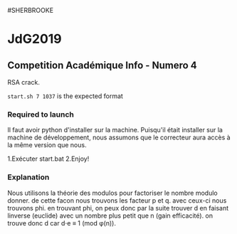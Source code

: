 #SHERBROOKE

# JdG2019
## Competition Académique Info - Numero 4

RSA crack.

`start.sh 7 1037` is the expected format

### Required to launch
Il faut avoir python d'installer sur la machine. Puisqu'il était installer sur la machine de développement, nous assumons que le correcteur aura accès à la même version que nous.

1.Exécuter start.bat
2.Enjoy!

### Explanation
Nous utilisons la théorie des modulos pour factoriser le nombre modulo donner. de cette facon nous trouvons les facteur p et q. avec ceux-ci nous trouvons phi. en trouvant phi, on peux donc par la suite trouver d en faisant linverse  (euclide) avec un nombre plus petit que n (gain efficacité). on trouve donc d car  d⋅e ≡ 1 (mod φ(n)).